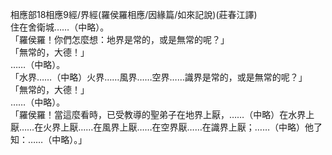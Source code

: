 相應部18相應9經/界經(羅侯羅相應/因緣篇/如來記說)(莊春江譯)  
住在舍衛城……（中略）。  
「羅侯羅！你們怎麼想：地界是常的，或是無常的呢？」  
「無常的，大德！」  
……（中略）。  
「水界……（中略）火界……風界……空界……識界是常的，或是無常的呢？」  
「無常的，大德！」  
……（中略）。  
「羅侯羅！當這麼看時，已受教導的聖弟子在地界上厭，……（中略）在水界上厭……在火界上厭……在風界上厭……在空界厭……在識界上厭；……（中略）他了知：……（中略）。」  
  
  
